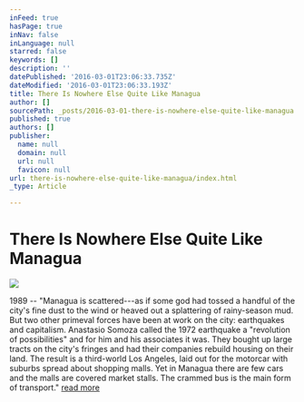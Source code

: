 ```yaml
---
inFeed: true
hasPage: true
inNav: false
inLanguage: null
starred: false
keywords: []
description: ''
datePublished: '2016-03-01T23:06:33.735Z'
dateModified: '2016-03-01T23:06:33.193Z'
title: There Is Nowhere Else Quite Like Managua
author: []
sourcePath: _posts/2016-03-01-there-is-nowhere-else-quite-like-managua.md
published: true
authors: []
publisher:
  name: null
  domain: null
  url: null
  favicon: null
url: there-is-nowhere-else-quite-like-managua/index.html
_type: Article

---
```

# There Is Nowhere Else Quite Like Managua
![](https://the-grid-user-content.s3-us-west-2.amazonaws.com/9e6e0659-1c83-4e93-a992-bf85c0a768c9.jpg)

1989 -- "Managua is scattered---as if some god had tossed a handful of the city's fine dust to the wind or heaved out a splattering of rainy-season mud. But two other primeval forces have been at work on the city: earthquakes and capitalism. Anastasio Somoza called the 1972 earthquake a "revolution of possibilities" and for him and his associates it was. They bought up large tracts on the city's fringes and had their companies rebuild housing on their land. The result is a third-world Los Angeles, laid out for the motorcar with suburbs spread about shopping malls. Yet in Managua there are few cars and the malls are covered market stalls. The crammed bus is the main form of transport."  [read more][0]

[0]: http://www.envio.org.ni/articulo/2767